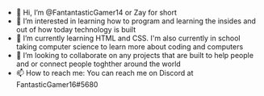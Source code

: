 - 👋 Hi, I’m @FantantasticGamer14 or Zay for short
- 👀 I’m interested in learning how to program and learning the insides and out of how today technology is built
- 🌱 I’m currently learning HTML and CSS. I'm also currently in school taking computer science to learn more about coding and computers
- 💞️ I’m looking to collaborate on any projects that are built to help people and or connect people toghther around the world
- 📫 How to reach me: You can reach me on Discord at FantasticGamer16#5680

<!---
FantantasticGamer14/FantantasticGamer14 is a ✨ special ✨ repository because its `README.md` (this file) appears on your GitHub profile.
You can click the Preview link to take a look at your changes.
--->
